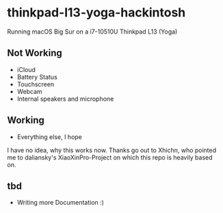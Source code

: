 # thinkpad-l13-yoga-hackintosh
Running macOS Big Sur on a i7-10510U Thinkpad L13 (Yoga)

## Not Working

- iCloud
- Battery Status
- Touchscreen
- Webcam
- Internal speakers and microphone

## Working

- Everything else, I hope

I have no idea, why this works now. Thanks go out to Xhichn, who pointed me to daliansky's XiaoXinPro-Project on which this repo is heavily based on.

## tbd

- Writing more Documentation :)
